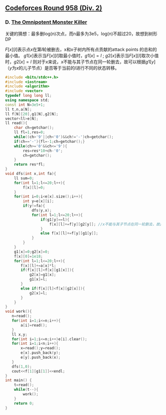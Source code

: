 ## [Codeforces Round 958 (Div. 2)](https://codeforces.com/contest/1988)

### D.  [The Omnipotent Monster Killer](https://codeforces.com/contest/1988/problem/D)

关键的猜想：最多删log(n)次点，而n最多为3e5，log(n)不超过20，故想到树形DP

$F[x][l]$表示点$x$在第$l$轮被删去，x和x子树内所有点贡献的attack points 的总和的最小值。
$g1[x]$表示当$F[x][l]$取最小值时，$g1[x]=l$   ; $g2[x]$表示当$F[x][l]$取次小值时，$g2[x]=l$
则对于$x$来说，$x$不能与其子节点在同一轮删去，故可以根据$g1[y]$（$y$为$x$的儿子节点）是否等于当前的$l$进行不同的状态转移。


```c++
#include <bits/stdc++.h>
#include <iostream>
#include <algorithm>
#include <vector>
typedef long long ll;
using namespace std;
const int N=3e5+1;
ll t,n,a[N];
ll f[N][20],g1[N],g2[N];
vector<ll>e[N];
ll read(){
    char ch=getchar();
    ll fl=1,res=0;
    while((ch>'9'||ch<'0')&&ch!='-')ch=getchar();
    if(ch=='-'){fl=-1;ch=getchar();}
    while(ch>='0'&&ch<='9'){
        res=res*10+ch-'0';
        ch=getchar();
    }
    return res*fl;
}
void dfs(int x,int fa){
    ll sum=0;
    for(int l=1;l<=20;l++){
        f[x][l]=0;
    }
    for(int i=0;i<e[x].size();i++){
        int y=e[x][i];
        if(y!=fa){
            dfs(y,x);
            for(int l=1;l<=20;l++){
                if(g1[y]==l){
                    f[x][l]+=f[y][g2[y]]; //x不能与其子节点在同一轮删去，故此时y的轮次要取次大值的情况。
                }
                else f[x][l]+=f[y][g1[y]];
            }
        }
    }
    g1[x]=0;g2[x]=0;
    f[x][0]=1e18;
    for(int l=1;l<=20;l++){
       f[x][l]+=a[x]*l;
       if(f[x][l]<f[x][g1[x]]){
           g2[x]=g1[x];
           g1[x]=l;
       }
       else if(f[x][l]<f[x][g2[x]]){
           g2[x]=l;
       }
    }
}
void work(){
   n=read();
   for(int i=1;i<=n;i++){
       a[i]=read();
   }
   ll x,y;
   for(int i=1;i<=n;i++)e[i].clear();
   for(int i=1;i<n;i++){
       x=read();y=read();
       e[x].push_back(y);
       e[y].push_back(x);
   }
   dfs(1,0);
   cout<<f[1][g1[1]]<<endl;
}
int main() {
    t=read();
    while(t--){
        work();
    }
    return 0;
}

```
